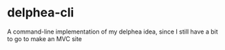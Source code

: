 # delphea-cli
A command-line implementation of my delphea idea, since I still have a bit to go to make an MVC site
